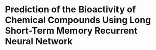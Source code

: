 # Prediction of the Bioactivity of Chemical Compounds Using Long Short-Term Memory Recurrent Neural Network

